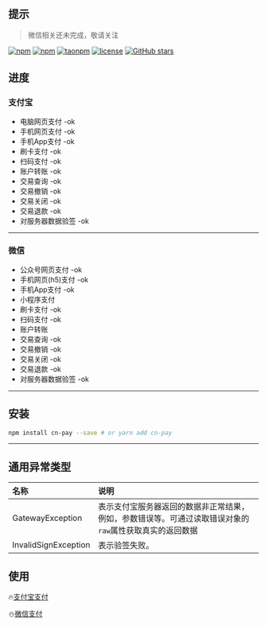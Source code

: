## 提示
> 微信相关还未完成，敬请关注  

[![npm](https://img.shields.io/npm/v/cn-pay.svg?style=flat-square)](https://www.npmjs.com/package/cn-pay)
[![npm](https://img.shields.io/npm/dt/cn-pay.svg?style=flat-square)](https://www.npmjs.com/package/cn-pay)
[![taonpm](https://npm.taobao.org/badge/v/cn-pay.svg)](https://npm.taobao.org/package/cn-pay)
[![license](https://img.shields.io/github/license/shmy/cn-pay.svg?style=flat-square)](https://github.com/shmy/cn-pay/blob/master/LICENSE.md)
[![GitHub stars](https://img.shields.io/github/stars/shmy/cn-pay.svg?style=social&label=Star)](https://github.com/shmy/cn-pay)  

## 进度
### 支付宝
+ 电脑网页支付 -ok
+ 手机网页支付 -ok
+ 手机App支付 -ok
+ 刷卡支付 -ok
+ 扫码支付 -ok
+ 账户转账 -ok
+ 交易查询 -ok
+ 交易撤销 -ok
+ 交易关闭 -ok
+ 交易退款 -ok
+ 对服务器数据验签 -ok

-----------------

### 微信
+ 公众号网页支付 -ok
+ 手机网页(h5)支付 -ok
+ 手机App支付 -ok
+ 小程序支付 
+ 刷卡支付 -ok
+ 扫码支付 -ok
+ 账户转账
+ 交易查询 -ok
+ 交易撤销 -ok
+ 交易关闭 -ok
+ 交易退款 -ok
+ 对服务器数据验签 -ok

-------------------

## 安装
```bash
npm install cn-pay --save # or yarn add cn-pay
```

-------------------

## 通用异常类型

| 名称 |     说明 |
| :-------- | :------ |
| GatewayException | 表示支付宝服务器返回的数据非正常结果，例如，参数错误等。可通过读取错误对象的`raw`属性获取真实的返回数据 |
| InvalidSignException | 表示验签失败。 |

## 使用
🔥[支付宝支付](alipay.md)  

⛄[微信支付](wechat.md)